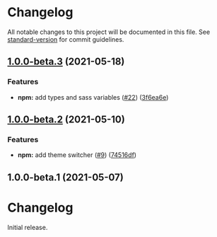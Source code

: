 # Changelog

All notable changes to this project will be documented in this file. See [standard-version](https://github.com/conventional-changelog/standard-version) for commit guidelines.

## [1.0.0-beta.3](https://github.com/onfido/castor-tokens/compare/v1.0.0-beta.2...v1.0.0-beta.3) (2021-05-18)

### Features

- **npm:** add types and sass variables ([#22](https://github.com/onfido/castor-tokens/issues/22)) ([3f6ea6e](https://github.com/onfido/castor-tokens/commit/3f6ea6e58ebeebed2ce450012d568482806e4beb))

## [1.0.0-beta.2](https://github.com/onfido/castor-tokens/compare/v1.0.0-beta.1...v1.0.0-beta.2) (2021-05-10)

### Features

- **npm:** add theme switcher ([#9](https://github.com/onfido/castor-tokens/issues/9)) ([74516df](https://github.com/onfido/castor-tokens/commit/74516df90b857e1a65bc1be9d9a67204879831fe))

## 1.0.0-beta.1 (2021-05-07)

# Changelog

Initial release.
